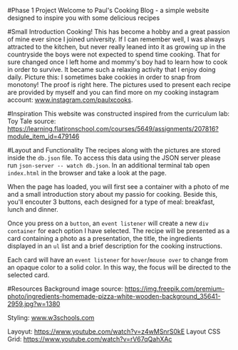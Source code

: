 #Phase 1 Project
Welcome to Paul's Cooking Blog - a simple website designed to inspire you with some delicious recipes

#Small Introduction 
Cooking! This has become a hobby and a great passion of mine ever since I joined university. If I can remember well, I was always attracted to the kitchen, but never really leaned into it as growing up in the countryside the boys were not expected to spend time cooking. That for sure changed once I left home and mommy's boy had to learn how to cook in order to survive. It became such a relaxing activity that I enjoy doing daily. Picture this: I sometimes bake cookies in order to snap from monotony! The proof is right here. The pictures used to present each recipe are provided by myself and you can find more on my cooking instagram account: www.instagram.com/paulxcooks.

#Inspiration 
This website was constructed inspired from the curriculum lab: Toy Tale 
source: https://learning.flatironschool.com/courses/5649/assignments/207816?module_item_id=479146

#Layout and Functionality
The recipes along with the pictures are stored inside the `db.json` file. To access this data using the JSON server please run `json-server -- watch db.json`.
In an additional terminal tab open `index.html` in the browser and take a look at the page. 

When the page has loaded, you will first see a container with a photo of me and a small introduction story about my passio for cooking. Beside this, you'll encouter 3 buttons, each designed for a type of meal: breakfast, lunch and dinner. 

Once you press on a `button`, an `event listener` will create a new `div container` for each option I have selected. The recipe will be presented as a card containing a photo as a presentation, the title, the ingredients displayed in an `ul` list and a brief description for the cooking instructions.

Each card will have an `event listener` for `hover`/`mouse over` to change from an opaque color to a solid color. In this way, the focus will be directed to the selected card. 


#Resources
Background image source: https://img.freepik.com/premium-photo/ingredients-homemade-pizza-white-wooden-background_35641-2959.jpg?w=1380

Styling: www.w3schools.com

Layoyut: https://www.youtube.com/watch?v=z4wMSnrS0kE 
Layout CSS Grid: https://www.youtube.com/watch?v=rV67qQahXAc